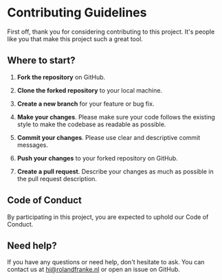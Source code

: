 # Contributing Guidelines

First off, thank you for considering contributing to this project. It's people like you that make this project such a great tool.


## Where to start?

1. **Fork the repository** on GitHub.

2. **Clone the forked repository** to your local machine.

3. **Create a new branch** for your feature or bug fix.

4. **Make your changes**. Please make sure your code follows the existing style to make the codebase as readable as possible.

5. **Commit your changes**. Please use clear and descriptive commit messages.

6. **Push your changes** to your forked repository on GitHub.

7. **Create a pull request**. Describe your changes as much as possible in the pull request description.


## Code of Conduct

By participating in this project, you are expected to uphold our Code of Conduct.


## Need help?

If you have any questions or need help, don't hesitate to ask. You can contact us at [hi@rolandfranke.nl](mailto:hi@rolandfranke.nl) or open an issue on GitHub.